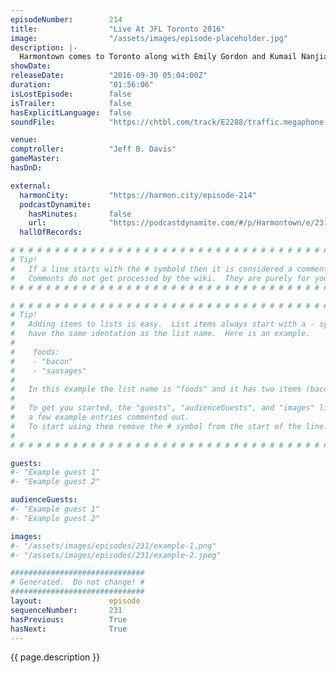 ```yaml
---
episodeNumber:        214
title:                "Live At JFL Toronto 2016"
image:                "/assets/images/episode-placeholder.jpg"
description: |-
  Harmontown comes to Toronto along with Emily Gordon and Kumail Nanjiani to perform some weird improv in front of a lot of people.
showDate:             
releaseDate:          "2016-09-30 05:04:00Z"
duration:             "01:56:06"
isLostEpisode:        false
isTrailer:            false
hasExplicitLanguage:  false
soundFile:            "https://chtbl.com/track/E2288/traffic.megaphone.fm/STA8596851826.mp3?updated=1559757108"

venue:                
comptroller:          "Jeff B. Davis"
gameMaster:           
hasDnD:               

external:
  harmonCity:         "https://harmon.city/episode-214"
  podcastDynamite:
    hasMinutes:       false
    url:              "https://podcastdynamite.com/#/p/Harmontown/e/231/214"
  hallOfRecords:      

# # # # # # # # # # # # # # # # # # # # # # # # # # # # # # # # # # # # # # # # # # # # #
# Tip!
#   If a line starts with the # symbold then it is considered a comment.
#   Comments do not get processed by the wiki.  They are purely for your information.
# # # # # # # # # # # # # # # # # # # # # # # # # # # # # # # # # # # # # # # # # # # # #

# # # # # # # # # # # # # # # # # # # # # # # # # # # # # # # # # # # # # # # # # # # # #
# Tip!
#   Adding items to lists is easy.  List items always start with a - symbol and have
#   have the same identation as the list name.  Here is an example.
#
#    foods:
#    - "bacon"
#    - "sausages"
#
#   In this example the list name is "foods" and it has two items (bacon, and sausages).
#
#   To get you started, the "guests", "audienceGuests", and "images" lists below have
#   a few example entries commented out.
#   To start using them remove the # symbol from the start of the line.
#
# # # # # # # # # # # # # # # # # # # # # # # # # # # # # # # # # # # # # # # # # # # # #

guests:
#- "Example guest 1"
#- "Example guest 2"

audienceGuests:
#- "Example guest 1"
#- "Example guest 2"

images:
#- "/assets/images/episodes/231/example-1.png"
#- "/assets/images/episodes/231/example-2.jpeg"

##############################
# Generated.  Do not change! #
##############################
layout:               episode
sequenceNumber:       231
hasPrevious:          True
hasNext:              True
---
```


<!-- The episode description will be rendered here -->
{{ page.description }}

<!-- Add your content BELOW here -->
<!-- vvvvvvvvvvvvvvvvvvvvvvvvvvv -->




<!-- ^^^^^^^^^^^^^^^^^^^^^^^^^^^ -->
<!-- Add your content ABOVE here -->

<!-- The episode gallery will be rendered here -->